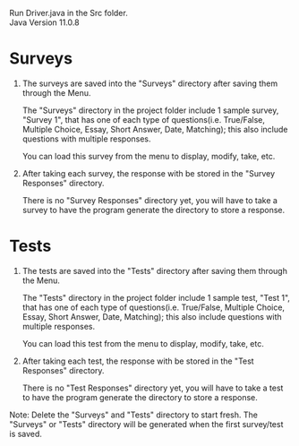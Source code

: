 Run Driver.java in the Src folder. <br>
Java Version 11.0.8

# Surveys
1) 	
	The surveys are saved into the "Surveys" directory after
	saving them through the Menu.

	The "Surveys" directory in the project folder include 1 sample
	survey, "Survey 1", that has one of each type of 
	questions(i.e. True/False, Multiple Choice, Essay, Short Answer, Date, Matching); 
	this also include questions with multiple responses.

	You can load this survey from the menu to display, modify, take, etc.

2) 
	After taking each survey, the response with be stored 
	in the "Survey Responses" directory. 

	There is no "Survey Responses" directory yet,
	you will have to take a survey to have the 
	program generate the directory to store a response.

# Tests
1) 	
	The tests are saved into the "Tests" directory after
	saving them through the Menu.

	The "Tests" directory in the project folder include 1 sample
	test, "Test 1", that has one of each type of 
	questions(i.e. True/False, Multiple Choice, Essay, Short Answer, Date, Matching); 
	this also include questions with multiple responses.

	You can load this test from the menu to display, modify, take, etc.

2) 	
	After taking each test, the response with be stored 
	in the "Test Responses" directory. 

	There is no "Test Responses" directory yet,
	you will have to take a test to have the 
	program generate the directory to store a response.


Note: Delete the "Surveys" and "Tests" directory
to start fresh. The "Surveys" or "Tests" directory
will be generated when the first survey/test is saved.
